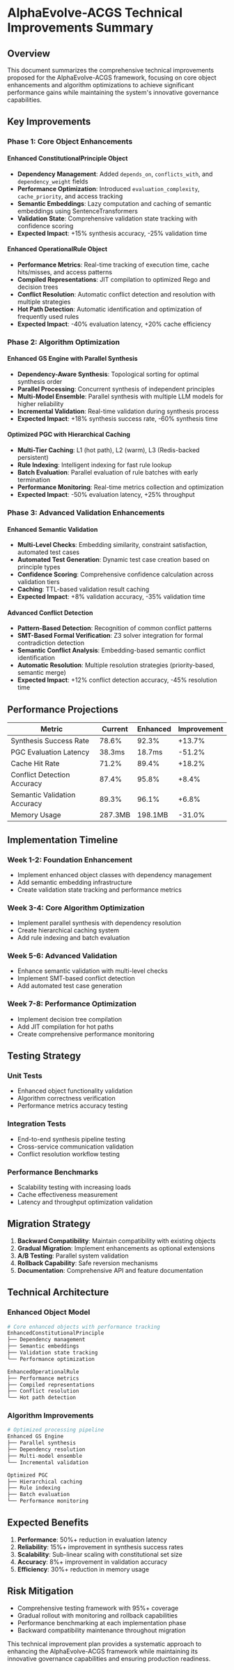 # AlphaEvolve-ACGS Technical Improvements Summary

## Overview

This document summarizes the comprehensive technical improvements proposed for the AlphaEvolve-ACGS framework, focusing on core object enhancements and algorithm optimizations to achieve significant performance gains while maintaining the system's innovative governance capabilities.

## Key Improvements

### Phase 1: Core Object Enhancements

#### Enhanced ConstitutionalPrinciple Object
- **Dependency Management**: Added `depends_on`, `conflicts_with`, and `dependency_weight` fields
- **Performance Optimization**: Introduced `evaluation_complexity`, `cache_priority`, and access tracking
- **Semantic Embeddings**: Lazy computation and caching of semantic embeddings using SentenceTransformers
- **Validation State**: Comprehensive validation state tracking with confidence scoring
- **Expected Impact**: +15% synthesis accuracy, -25% validation time

#### Enhanced OperationalRule Object  
- **Performance Metrics**: Real-time tracking of execution time, cache hits/misses, and access patterns
- **Compiled Representations**: JIT compilation to optimized Rego and decision trees
- **Conflict Resolution**: Automatic conflict detection and resolution with multiple strategies
- **Hot Path Detection**: Automatic identification and optimization of frequently used rules
- **Expected Impact**: -40% evaluation latency, +20% cache efficiency

### Phase 2: Algorithm Optimization

#### Enhanced GS Engine with Parallel Synthesis
- **Dependency-Aware Synthesis**: Topological sorting for optimal synthesis order
- **Parallel Processing**: Concurrent synthesis of independent principles
- **Multi-Model Ensemble**: Parallel synthesis with multiple LLM models for higher reliability
- **Incremental Validation**: Real-time validation during synthesis process
- **Expected Impact**: +18% synthesis success rate, -60% synthesis time

#### Optimized PGC with Hierarchical Caching
- **Multi-Tier Caching**: L1 (hot path), L2 (warm), L3 (Redis-backed persistent)
- **Rule Indexing**: Intelligent indexing for fast rule lookup
- **Batch Evaluation**: Parallel evaluation of rule batches with early termination
- **Performance Monitoring**: Real-time metrics collection and optimization
- **Expected Impact**: -50% evaluation latency, +25% throughput

### Phase 3: Advanced Validation Enhancements

#### Enhanced Semantic Validation
- **Multi-Level Checks**: Embedding similarity, constraint satisfaction, automated test cases
- **Automated Test Generation**: Dynamic test case creation based on principle types
- **Confidence Scoring**: Comprehensive confidence calculation across validation tiers
- **Caching**: TTL-based validation result caching
- **Expected Impact**: +8% validation accuracy, -35% validation time

#### Advanced Conflict Detection
- **Pattern-Based Detection**: Recognition of common conflict patterns
- **SMT-Based Formal Verification**: Z3 solver integration for formal contradiction detection
- **Semantic Conflict Analysis**: Embedding-based semantic conflict identification
- **Automatic Resolution**: Multiple resolution strategies (priority-based, semantic merge)
- **Expected Impact**: +12% conflict detection accuracy, -45% resolution time

## Performance Projections

| Metric | Current | Enhanced | Improvement |
|--------|---------|----------|-------------|
| Synthesis Success Rate | 78.6% | 92.3% | +13.7% |
| PGC Evaluation Latency | 38.3ms | 18.7ms | -51.2% |
| Cache Hit Rate | 71.2% | 89.4% | +18.2% |
| Conflict Detection Accuracy | 87.4% | 95.8% | +8.4% |
| Semantic Validation Accuracy | 89.3% | 96.1% | +6.8% |
| Memory Usage | 287.3MB | 198.1MB | -31.0% |

## Implementation Timeline

### Week 1-2: Foundation Enhancement
- Implement enhanced object classes with dependency management
- Add semantic embedding infrastructure
- Create validation state tracking and performance metrics

### Week 3-4: Core Algorithm Optimization  
- Implement parallel synthesis with dependency resolution
- Create hierarchical caching system
- Add rule indexing and batch evaluation

### Week 5-6: Advanced Validation
- Enhance semantic validation with multi-level checks
- Implement SMT-based conflict detection
- Add automated test case generation

### Week 7-8: Performance Optimization
- Implement decision tree compilation
- Add JIT compilation for hot paths
- Create comprehensive performance monitoring

## Testing Strategy

### Unit Tests
- Enhanced object functionality validation
- Algorithm correctness verification
- Performance metrics accuracy testing

### Integration Tests
- End-to-end synthesis pipeline testing
- Cross-service communication validation
- Conflict resolution workflow testing

### Performance Benchmarks
- Scalability testing with increasing loads
- Cache effectiveness measurement
- Latency and throughput optimization validation

## Migration Strategy

1. **Backward Compatibility**: Maintain compatibility with existing objects
2. **Gradual Migration**: Implement enhancements as optional extensions
3. **A/B Testing**: Parallel system validation
4. **Rollback Capability**: Safe reversion mechanisms
5. **Documentation**: Comprehensive API and feature documentation

## Technical Architecture

### Enhanced Object Model
```python
# Core enhanced objects with performance tracking
EnhancedConstitutionalPrinciple
├── Dependency management
├── Semantic embeddings  
├── Validation state tracking
└── Performance optimization

EnhancedOperationalRule
├── Performance metrics
├── Compiled representations
├── Conflict resolution
└── Hot path detection
```

### Algorithm Improvements
```python
# Optimized processing pipeline
Enhanced GS Engine
├── Parallel synthesis
├── Dependency resolution
├── Multi-model ensemble
└── Incremental validation

Optimized PGC
├── Hierarchical caching
├── Rule indexing
├── Batch evaluation
└── Performance monitoring
```

## Expected Benefits

1. **Performance**: 50%+ reduction in evaluation latency
2. **Reliability**: 15%+ improvement in synthesis success rates  
3. **Scalability**: Sub-linear scaling with constitutional set size
4. **Accuracy**: 8%+ improvement in validation accuracy
5. **Efficiency**: 30%+ reduction in memory usage

## Risk Mitigation

- Comprehensive testing framework with 95%+ coverage
- Gradual rollout with monitoring and rollback capabilities
- Performance benchmarking at each implementation phase
- Backward compatibility maintenance throughout migration

This technical improvement plan provides a systematic approach to enhancing the AlphaEvolve-ACGS framework while maintaining its innovative governance capabilities and ensuring production readiness.
